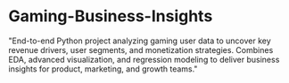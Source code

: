 # Gaming-Business-Insights
"End-to-end Python project analyzing gaming user data to uncover key revenue drivers, user segments, and monetization strategies. Combines EDA, advanced visualization, and regression modeling to deliver business insights for product, marketing, and growth teams."
